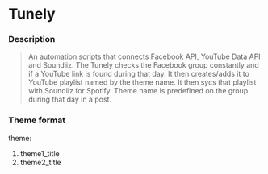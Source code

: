 # Tunely
### Description
> An automation scripts that connects Facebook API, YouTube Data API and Soundiiz.
> The Tunely checks the Facebook group constantly and if a YouTube link is found
during that day. 
> It then creates/adds it to YouTube playlist named by the theme name.
> It then sycs that playlist with Soundiiz for Spotify. 
> Theme name is predefined on the group during that day in a post.

### Theme format
<day> theme:
1) theme1_title
2) theme2_title

